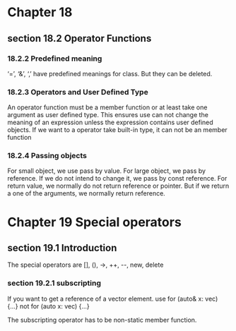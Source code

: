 Chapter 18
==========

section 18.2 Operator Functions
------------

### 18.2.2 Predefined meaning
‘=’, ‘&’, ‘,’ have predefined meanings for class. But they can be deleted.

### 18.2.3 Operators and User Defined Type
An operator function must be a member function or at least take one argument as user defined type.
This ensures use can not change the meaning of an expression unless the expression contains user defined objects.
If we want to a operator take built-in type, it can not be an member function

### 18.2.4 Passing objects
For small object, we use pass by value. For large object, we pass by reference. If we do not intend to change it, we pass by const reference.
For return value, we normally do not return reference or pointer. But if we return a one of the arguments, we normally return reference.

Chapter 19 Special operators
==========

section 19.1 Introduction
-------------------------
The special operators are
[], (), ->, ++, --, new, delete

### section 19.2.1 subscripting

If you want to get a reference of a vector element.
use for (auto& x: vec) {...}
not for (auto x: vec) {...}

The subscripting operator has to be non-static member function.

